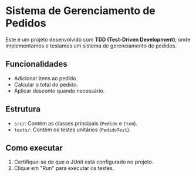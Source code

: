 # Sistema de Gerenciamento de Pedidos

Este é um projeto desenvolvido com **TDD (Test-Driven Development)**, onde implementamos e testamos um sistema de gerenciamento de pedidos.

## Funcionalidades
- Adicionar itens ao pedido.
- Calcular o total do pedido.
- Aplicar desconto quando necessário.

## Estrutura
- `src/`: Contém as classes principais (`Pedido` e `Item`).
- `tests/`: Contém os testes unitários (`PedidoTest`).

## Como executar
1. Certifique-se de que o JUnit está configurado no projeto.
2. Clique em "Run" para executar os testes.
